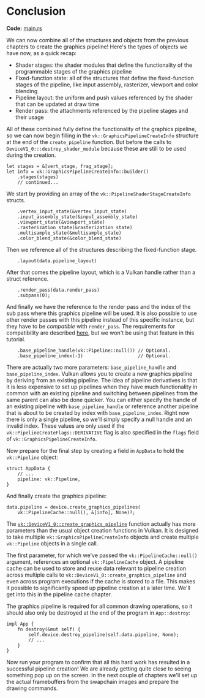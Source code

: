 # Conclusion

**Code:** [main.rs](https://github.com/KyleMayes/vulkanalia/tree/master/tutorial/src/12_graphics_pipeline_complete.rs)

We can now combine all of the structures and objects from the previous chapters to create the graphics pipeline! Here's the types of objects we have now, as a quick recap:

* Shader stages: the shader modules that define the functionality of the programmable stages of the graphics pipeline
* Fixed-function state: all of the structures that define the fixed-function stages of the pipeline, like input assembly, rasterizer, viewport and color blending
* Pipeline layout: the uniform and push values referenced by the shader that can be updated at draw time
* Render pass: the attachments referenced by the pipeline stages and their usage

All of these combined fully define the functionality of the graphics pipeline, so we can now begin filling in the `vk::GraphicsPipelineCreateInfo` structure at the end of the `create_pipeline` function. But before the calls to `DeviceV1_0:::destroy_shader_module` because these are still to be used during the creation.

```rust,noplaypen
let stages = &[vert_stage, frag_stage];
let info = vk::GraphicsPipelineCreateInfo::builder()
    .stages(stages)
    // continued...
```

We start by providing an array of the `vk::PipelineShaderStageCreateInfo` structs.

```rust,noplaypen
    .vertex_input_state(&vertex_input_state)
    .input_assembly_state(&input_assembly_state)
    .viewport_state(&viewport_state)
    .rasterization_state(&rasterization_state)
    .multisample_state(&multisample_state)
    .color_blend_state(&color_blend_state)
```

Then we reference all of the structures describing the fixed-function stage.

```rust,noplaypen
    .layout(data.pipeline_layout)
```

After that comes the pipeline layout, which is a Vulkan handle rather than a struct reference.

```rust,noplaypen
    .render_pass(data.render_pass)
    .subpass(0);
```

And finally we have the reference to the render pass and the index of the sub pass where this graphics pipeline will be used. It is also possible to use other render passes with this pipeline instead of this specific instance, but they have to be *compatible* with `render_pass`. The requirements for compatibility are described [here](https://www.khronos.org/registry/vulkan/specs/1.2/html/vkspec.html#renderpass-compatibility), but we won't be using that feature in this tutorial.

```rust,noplaypen
    .base_pipeline_handle(vk::Pipeline::null()) // Optional.
    .base_pipeline_index(-1)                    // Optional.
```

There are actually two more parameters: `base_pipeline_handle` and `base_pipeline_index`. Vulkan allows you to create a new graphics pipeline by deriving from an existing pipeline. The idea of pipeline derivatives is that it is less expensive to set up pipelines when they have much functionality in common with an existing pipeline and switching between pipelines from the same parent can also be done quicker. You can either specify the handle of an existing pipeline with `base_pipeline_handle` or reference another pipeline that is about to be created by index with `base_pipeline_index`. Right now there is only a single pipeline, so we'll simply specify a null handle and an invalid index. These values are only used if the `vk::PipelineCreateFlags::DERIVATIVE` flag is also specified in the `flags` field of `vk::GraphicsPipelineCreateInfo`.

Now prepare for the final step by creating a field in `AppData` to hold the `vk::Pipeline` object:

```rust,noplaypen
struct AppData {
    // ...
    pipeline: vk::Pipeline,
}
```

And finally create the graphics pipeline:

```rust,noplaypen
data.pipeline = device.create_graphics_pipelines(
    vk::PipelineCache::null(), &[info], None)?;
```

The [`vk::DeviceV1_0::create_graphics_pipeline`](https://docs.rs/vulkanalia/latest/vulkanalia/vk/trait.DeviceV1_0.html#method.create_graphics_pipelines) function actually has more parameters than the usual object creation functions in Vulkan. It is designed to take multiple `vk::GraphicsPipelineCreateInfo` objects and create multiple `vk::Pipeline` objects in a single call.

The first parameter, for which we've passed the `vk::PipelineCache::null()` argument, references an optional `vk::PipelineCache` object. A pipeline cache can be used to store and reuse data relevant to pipeline creation across multiple calls to `vk::DeviceV1_0::create_graphics_pipeline` and even across program executions if the cache is stored to a file. This makes it possible to significantly speed up pipeline creation at a later time. We'll get into this in the pipeline cache chapter.

The graphics pipeline is required for all common drawing operations, so it should also only be destroyed at the end of the program in `App::destroy`:

```rust,noplaypen
impl App {
    fn destroy(&mut self) {
        self.device.destroy_pipeline(self.data.pipeline, None);
        // ...
    }
}
```

Now run your program to confirm that all this hard work has resulted in a successful pipeline creation! We are already getting quite close to seeing something pop up on the screen. In the next couple of chapters we'll set up the actual framebuffers from the swapchain images and prepare the drawing commands.
